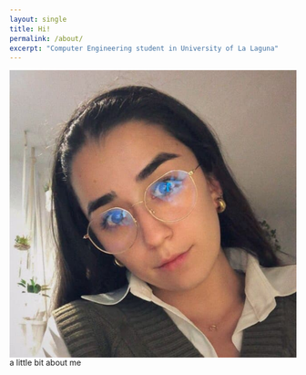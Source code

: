 ```yaml
---
layout: single
title: Hi!
permalink: /about/
excerpt: "Computer Engineering student in University of La Laguna"
---
```


<img style="float: left" width="1000" src="../assets/images/portrait.png"> 

a little bit about me